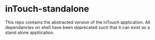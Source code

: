 # inTouch-standalone
This repo contains the abstracted version of the inTouch application. All dependancies on shell have been deprecated such that it can exist as a stand alone appliication.
